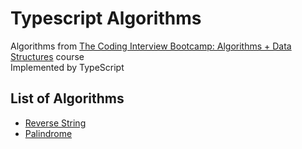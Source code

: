 # Typescript Algorithms

Algorithms from [The Coding Interview Bootcamp: Algorithms + Data Structures](https://www.udemy.com/coding-interview-bootcamp-algorithms-and-data-structure/) course  
Implemented by TypeScript

## List of Algorithms

- [Reverse String](https://github.com/devlorz/typescript-algorithm/blob/master/src/reversestring.ts)
- [Palindrome](https://github.com/devlorz/typescript-algorithm/blob/master/src/palindrome.ts)

